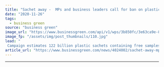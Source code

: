 ```yaml
---
title: "Sachet away -  MPs and business leaders call for ban on plastic sample sachets"
date: "2020-11-26"
tags: 
  - business green
source: "business green"
image_url: "https://www.businessgreen.com/api/v1/wps/3b850fc/3e63ca9e-8aae-43c3-a1ea-21a0a1b9a3e8/2/sachet-iStock-1177145043-185x114.jpg"
image_fp: "/assets/img/post_thumbnails/110.jpg"
lead: "
 Campaign estimates 122 billion plastic sachets containing free samples of perfumes, skincare, and other products are produced each year ..."
article_url: "https://www.businessgreen.com/news/4024002/sachet-away-mps-business-leaders-ban-plastic-sample-sachets"
---
```


---
